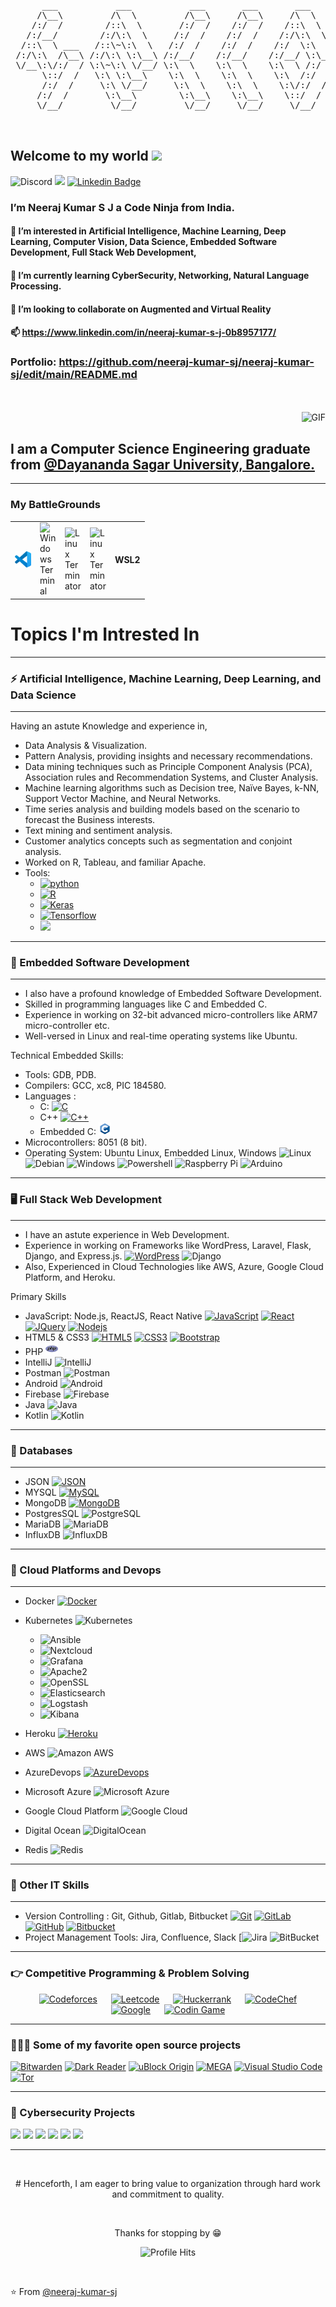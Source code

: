 
<pre>
      ___           ___           ___       ___       ___     
     /\__\         /\  \         /\__\     /\__\     /\  \    
    /:/  /        /::\  \       /:/  /    /:/  /    /::\  \   
   /:/__/        /:/\:\  \     /:/  /    /:/  /    /:/\:\  \  
  /::\  \ ___   /::\~\:\  \   /:/  /    /:/  /    /:/  \:\  \ 
 /:/\:\  /\__\ /:/\:\ \:\__\ /:/__/    /:/__/    /:/__/ \:\__\
 \/__\:\/:/  / \:\~\:\ \/__/ \:\  \    \:\  \    \:\  \ /:/  /
      \::/  /   \:\ \:\__\    \:\  \    \:\  \    \:\  /:/  / 
      /:/  /     \:\ \/__/     \:\  \    \:\  \    \:\/:/  /  
     /:/  /       \:\__\        \:\__\    \:\__\    \::/  /   
     \/__/         \/__/         \/__/     \/__/     \/__/    


</pre>

## Welcome to my world <img src="https://github.com/TheDudeThatCode/TheDudeThatCode/blob/master/Assets/Earth.gif" width="24px">
![Discord](https://img.shields.io/discord/491175207122370581?color=black&label=Discord&logo=discord) ![](https://img.shields.io/endpoint?url=https://dev.discordprofiles.me/api/badge/vscode/491174779278065689) 
[![Linkedin Badge](https://img.shields.io/badge/-neerajkumarsj-blue?style=flat&logo=Linkedin&logoColor=white&link=https://www.linkedin.com/in/neeraj-kumar-s-j-0b8957177/)](https://www.linkedin.com/in/neeraj-kumar-s-j-0b8957177/)

### I’m Neeraj Kumar S J a Code Ninja from India.

#### 👀 I’m interested in Artificial Intelligence, Machine Learning, Deep Learning, Computer Vision, Data Science, Embedded Software Development, Full Stack Web Development, 
#### 🌱 I’m currently learning CyberSecurity, Networking, Natural Language Processing.
#### 💞️ I’m looking to collaborate on Augmented and Virtual Reality
#### 📫 https://www.linkedin.com/in/neeraj-kumar-s-j-0b8957177/

### Portfolio: https://github.com/neeraj-kumar-sj/neeraj-kumar-sj/edit/main/README.md
<br />
<br />
  <img align="right" alt="GIF" src="https://media.giphy.com/media/836HiJc7pgzy8iNXCn/giphy.gif" />
<br />


## I am a Computer Science Engineering graduate from <a href="dsu.edu.in"> @Dayananda Sagar University, Bangalore. </a> 
***************************************************************************************************************
### My BattleGrounds
<table align="center">
   <tr>
      <td>
         <img align="left" alt="Visual Studio Code" width="26px" src="https://raw.githubusercontent.com/github/explore/80688e429a7d4ef2fca1e82350fe8e3517d3494d/topics/visual-studio-code/visual-studio-code.png" />
      </td>
      <td>
         <img align="left" alt="Windows Terminal" width="26px" src="https://upload.wikimedia.org/wikipedia/commons/0/01/Windows_Terminal_Logo_256x256.png" />
      </td>
      <td>
         <img align="left" alt="Linux Terminator" width="26px" src="https://upload.wikimedia.org/wikipedia/commons/thumb/d/da/GNOME_Terminal_icon_2019.svg/640px-GNOME_Terminal_icon_2019.svg.png" />
      </td>
      <td>
         <img align="left" alt="Linux Terminator" width="26px" src="https://upload.wikimedia.org/wikipedia/commons/thumb/e/ea/Conda_logo.svg/640px-Conda_logo.svg.png" />
      </td>  
      <td>
         <h4>WSL2</h4>
      </td>
   </tr>
</table>

# Topics I'm Intrested In
-------------------------
### ⚡ Artificial Intelligence, Machine Learning, Deep Learning, and Data Science
------------------------------------------------------------------------------------
Having an astute Knowledge and experience in, 
- Data Analysis & Visualization. 
- Pattern Analysis, providing insights and necessary recommendations. 
- Data mining techniques such as Principle Component Analysis (PCA), Association rules and Recommendation Systems, and Cluster Analysis. 
- Machine learning algorithms such as Decision tree, Naïve Bayes, k-NN, Support Vector Machine, and Neural Networks. 
- Time series analysis and building models based on the scenario to forecast the Business interests. 
- Text mining and sentiment analysis. 
- Customer analytics concepts such as segmentation and conjoint analysis. 
- Worked on R, Tableau, and familiar Apache.
- Tools: 
  -  <a href="https://github.com/alwinw?tab=repositories&language=python" target="_blank"><img alt="python" src="https://img.shields.io/badge/-python-3776AB?style=flat-square&logo=Python&logoColor=white"></a>
  - <a href="https://github.com/alwinw?tab=repositories&language=r" target="_blank"><img alt="R" src="https://img.shields.io/badge/-R-276DC3?style=flat-square&logo=R&logoColor=white"></a>
  - [![Keras](https://img.shields.io/badge/-Keras-red?style=flat&logo=keras&link=https://github.com/hritik5102)](https://github.com/hritik5102) 
  - [![Tensorflow](https://img.shields.io/badge/-Tensorflow-gray?style=flat&logo=tensorflow&link=https://github.com/hritik5102)](https://github.com/hritik5102)
  - <img width ='32px' src ='https://raw.githubusercontent.com/rahulbanerjee26/githubAboutMeGenerator/main/icons/pytorch.svg'> </a>
***************************************************************************************************************
### 🔨 Embedded Software Development
----------------------------------------
- I also have a profound knowledge of Embedded Software Development. 
- Skilled in programming languages like C and Embedded C.
- Experience in working on 32-bit advanced micro-controllers like ARM7 micro-controller etc. 
- Well-versed in Linux and real-time operating systems like Ubuntu.

Technical Embedded Skills:
- Tools: GDB, PDB.
- Compilers: GCC, xc8, PIC 184580.
- Languages :
  - C: [![C](https://img.shields.io/badge/-A8B9CC?style=flat&logo=c&logoColor=white&link=https://github.com/hritik5102)](https://github.com/hritik5102)
  - C++ [![C++](https://img.shields.io/badge/-C++-00599C?style=flat&logo=c++&link=https://github.com/hritik5102)](https://github.com/hritik5102)
  - Embedded C: <code><img height="20" src="https://raw.githubusercontent.com/github/explore/80688e429a7d4ef2fca1e82350fe8e3517d3494d/topics/c/c.png"></code>
- Microcontrollers: 8051 (8 bit).
- Operating System: Ubuntu Linux, Embedded Linux, Windows ![Linux](http://img.shields.io/badge/-Linux-000000?style=for-the-badge&logo=linux) ![Debian](http://img.shields.io/badge/-Debian-A81D33?style=flat-square&logo=debian&logoColor=ffffff) ![Windows](http://img.shields.io/badge/-Windows-0078D6?style=flat-square&logo=windows&logoColor=ffffff) ![Powershell](http://img.shields.io/badge/-Powershell-5391FE?style=flat-square&logo=powershell&logoColor=ffffff) ![Raspberry Pi](https://img.shields.io/badge/-Raspberry%20Pi-C51A4A?style=flat-square&logo=Raspberry-Pi) ![Arduino](https://img.shields.io/badge/Arduino-black?style=flat-square&logo=arduino)
***************************************************************************************************************
### 🖥 Full Stack Web Development
----------------------------------
- I have an astute experience in Web Development. 
- Experience in working on Frameworks like WordPress, Laravel, Flask, Django, and Express.js. [![WordPress](https://img.shields.io/badge/-WordPress-blue?style=flat&logo=wordpress&link=https://github.com/BRdhanani)](https://github.com/BRdhanani) ![Django](https://img.shields.io/badge/-Django-092E20?style=plastic&logo=Django)
- Also, Experienced in Cloud Technologies like AWS, Azure, Google Cloud Platform, and Heroku.

Primary Skills
- JavaScript: Node.js, ReactJS, React Native [![JavaScript](https://img.shields.io/badge/-JavaScript-black?style=flat&logo=javascript&link=https://github.com/BRdhanani)](https://github.com/BRdhanani) [![React](https://img.shields.io/badge/-React-black?style=flat&logo=react&link=https://github.com/BRdhanani)](https://github.com/BRdhanani) [![JQuery](https://img.shields.io/badge/-JQuery-blue?style=flat&logo=jquery&link=https://github.com/BRdhanani)](https://github.com/BRdhanani) [![Nodejs](https://img.shields.io/badge/-Nodejs-green?style=flat&logo=Node.js&link=https://github.com/BRdhanani)](https://github.com/BRdhanani) 
- HTML5 & CSS3 [![HTML5](https://img.shields.io/badge/-HTML5-E34F26?style=flat&logo=html5&logoColor=white&link=https://github.com/BRdhanani)](https://github.com/BRdhanani) [![CSS3](https://img.shields.io/badge/-CSS3-1572B6?style=flat&logo=css3&link=https://github.com/BRdhanani)](https://github.com/BRdhanani) [![Bootstrap](https://img.shields.io/badge/-Bootstrap-563D7C?style=flat&logo=bootstrap&link=https://github.com/BRdhanani)](https://github.com/BRdhanani) 
- PHP <code><img height="20" src="https://raw.githubusercontent.com/github/explore/80688e429a7d4ef2fca1e82350fe8e3517d3494d/topics/php/php.png"></code>
- IntelliJ ![IntelliJ](https://img.shields.io/badge/-IntelliJ%20IDEA-black?style=flat-square&logo=jetbrains)
- Postman ![Postman](https://img.shields.io/badge/Postman-black?style=flat-square&logo=postman)
- Android ![Android](https://img.shields.io/badge/Android-05150C?style=flat-square&logo=android)
- Firebase ![Firebase](https://img.shields.io/badge/Firebase-black?style=flat-square&logo=firebase)
- Java ![Java](https://img.shields.io/badge/Java-orange?style=flat-square&logo=java)
- Kotlin ![Kotlin]( https://img.shields.io/badge/Kotlin-black?style=flat-square&logo=kotlin)
***************************************************************************************************************
### 📝 Databases
----------------------------------
- JSON [![JSON](https://img.shields.io/badge/-json-02569B?style=flat&logo=json&link=https://github.com/BRdhanani)](https://github.com/BRdhanani)
- MYSQL [![MySQL](https://img.shields.io/badge/-MySQL-black?style=flat&logo=mysql&link=https://github.com/BRdhanani)](https://github.com/BRdhanani)
- MongoDB [![MongoDB](https://img.shields.io/badge/-MongoDB-FCA121?style=flat&logo=mongodb&link=https://github.com/BRdhanani)](https://gitlab.com/BRdhanani)
- PostgresSQL ![PostgreSQL](https://img.shields.io/badge/-PostgreSQL-336791?style=plastic&logo=postgresql)
- MariaDB ![MariaDB](https://img.shields.io/badge/MariaDB-black?style=flat-square&logo=mariadb)
- InfluxDB ![InfluxDB](https://img.shields.io/badge/InfluxDB-black?style=flat-square&logo=influxdb)
***************************************************************************************************************
### 💬 Cloud Platforms and Devops
----------------------------------
- Docker [![Docker](https://img.shields.io/badge/-Docker-black?style=flat&logo=docker&link=https://github.com/BRdhanani)](https://github.com/BRdhanani) 
- Kubernetes ![Kubernetes](https://img.shields.io/badge/-Kubernetes-000?&logo=Kubernetes)
  - ![Ansible](https://img.shields.io/badge/Ansible-black?style=flat-square&logo=ansible)
  - ![Nextcloud](https://img.shields.io/badge/Nextcloud-0484cc?style=flat-square&logo=nextcloud)
  - ![Grafana](https://img.shields.io/badge/Grafana-black?style=flat-square&logo=grafana)
  - ![Apache2](https://img.shields.io/badge/Apache2-black?style=flat-square&logo=apache)
  - ![OpenSSL](https://img.shields.io/badge/OpenSSL-black?style=flat-square&logo=openssl)
  - ![Elasticsearch](https://img.shields.io/badge/Elasticsearch-005571?style=flat-square&logo=elasticsearch)
  - ![Logstash](https://img.shields.io/badge/Logstash-005571?style=flat-square&logo=logstash)
  - ![Kibana](https://img.shields.io/badge/Kibana-005571?style=flat-square&logo=kibana)

- Heroku [![Heroku](https://img.shields.io/badge/-Heroku-gray?style=flat&logo=heroku&link=https://github.com/BRdhanani)](https://github.com/BRdhanani) 
- AWS ![Amazon AWS](https://img.shields.io/badge/Amazon%20AWS-232F3E?style=flat-square&logo=amazon-aws)
- AzureDevops [![AzureDevops](https://img.shields.io/badge/-AzureDevops-0175C2?style=flat&logo=azureDevops&link=https://github.com/hritik5102)](https://github.com/hritik5102) 
- Microsoft Azure ![Microsoft Azure](https://img.shields.io/badge/Microsoft%20Azure-232F7E?style=flat-square&logo=microsoft-azure)
- Google Cloud Platform ![Google Cloud](https://img.shields.io/badge/Google%20Cloud-black?style=flat-square&logo=google-cloud)
- Digital Ocean ![DigitalOcean](https://img.shields.io/badge/-Digital%20Ocean-darkblue?style=flat-square&logo=digitalocean)
- Redis ![Redis](https://img.shields.io/badge/-Redis-black?style=flat-square&logo=Redis)

***************************************************************************************************************
### 🏦 Other IT Skills
-----------------
- Version Controlling : Git, Github, Gitlab, Bitbucket [![Git](https://img.shields.io/badge/-Git-black?style=flat&logo=git&link=https://github.com/BRdhanani)](https://github.com/BRdhanani) [![GitLab](https://img.shields.io/badge/-GitLab-FCA121?style=flat&logo=gitlab&link=https://github.com/hritik5102)](https://gitlab.com/hritik5102) [![GitHub](https://img.shields.io/badge/-GitHub-181717?style=flat&logo=github&link=https://github.com/hritik5102)](https://github.com/hritik5102) [![Bitbucket](https://img.shields.io/badge/-Bitbucket-blue?style=flat&logo=bitbucket&link=https://github.com/BRdhanani)](https://github.com/BRdhanani)
- Project Management Tools: Jira, Confluence, Slack [![Jira](https://img.shields.io/badge/-Jira-222222?style=flat&logo=jira-software&logoColor=white&logoColor=0052CC) ![BitBucket](https://img.shields.io/badge/-BitBucket-darkblue?style=flat-square&logo=bitbucket)

***************************************************************************************************************
### 👉 Competitive Programming & Problem Solving
 
<p align="center">
  &emsp;
    <a href="#"><img alt = "Codeforces" src="https://img.shields.io/badge/codeforces%20-%231F8ACB.svg?style=plastic&logo=codeforces&logoColor=white" /></a>	
  &emsp;
    <a href="#"><img alt = "Leetcode" src="https://img.shields.io/badge/leetcode%20-%23FFA116.svg?style=plastic&logo=leetcode&logoColor=black" /></a>
  &emsp;
    <a href="#"><img alt = "Huckerrank" src="https://img.shields.io/badge/hackerrank-%232EC866.svg?style=plastic&logo=hackerrank&logoColor=white" /></a>
  &emsp;
    <a href="#"><img alt = "CodeChef" src="https://img.shields.io/badge/codechef-%235B4638.svg?style=plastic&logo=codechef&logoColor=white" /></a>
  &emsp;
    <a href="#"><img alt = "Google" src="https://img.shields.io/badge/google-%234285F4.svg?style=plastic&logo=google&logoColor=white" /></a>
  &emsp;
    <a href="#"><img alt = "Codin Game" src="https://img.shields.io/badge/codingame-%23F2BB13.svg?&style=plastic&logo=codingame&logoColor=black" /></a>
</p>

***************************************************************************************************************
### 👨🏻‍💻 Some of my favorite open source projects

[![Bitwarden](https://img.shields.io/badge/-Bitwarden-444444?style=flat&logo=bitwarden&logoColor=175DDC)](https://github.com/bitwarden)
[![Dark Reader](https://img.shields.io/badge/-Dark&#32;Reader-444444?style=flat&logo=Dark-Reader&logoColor=2f7485)](https://github.com/darkreader/darkreader)
[![uBlock Origin](https://img.shields.io/badge/-uBlock&#32;Origin-444444?style=flat&logo=UBlock-Origin&logoColor=800000)](https://github.com/gorhill/uBlock)
[![MEGA](https://img.shields.io/badge/-MEGA-444444?style=flat&logo=mega&logoColor=D9272E)](ttps://github.com/meganz/)
[![Visual Studio Code](https://img.shields.io/badge/-VSCode-444444?style=flat&logo=visual-studio-code&logoColor=007ACC)](https://github.com/microsoft/vscode)
[![Tor](https://img.shields.io/badge/-Tor-444444?style=flat&logo=tor&logoColor=7E4798)](https://www.torproject.org/)


***************************************************************************************************************
### 👾 Cybersecurity Projects

[![](https://img.shields.io/badge/-🩸%20Heartbleed-000)](https://github.com/adamalston/Heartbleed)
[![](https://img.shields.io/badge/-🌊%20SYN%20Flood-000)](https://github.com/adamalston/SYN-Flood)
[![](https://img.shields.io/badge/-🗂%20Packet%20Sniffing%20%26%20Spoofing-000)](https://github.com/adamalston/Packet-Sniffing-and-Spoofing)
[![](https://img.shields.io/badge/-💉%20SQL%20Injection-000)](https://github.com/adamalston/SQL-Injection)
[![](https://img.shields.io/badge/-🛡%20Spectre%20%26%20Meltdown-000)](https://github.com/adamalston/Meltdown-Spectre)
[![](https://img.shields.io/badge/-🌐%20Network%20Tools-000)](https://github.com/adamalston/Network-Tools)


***************************************************************************************************************
<br>
<p align="center">
# Henceforth, I am eager to bring value to organization through hard work and commitment to quality.</p>
<br>
<p align="center">
  Thanks for stopping by 😁<br/>
</p>
<p align="center"><img alt="Profile Hits" src="https://hits.seeyoufarm.com/api/count/incr/badge.svg?url=https%3A%2F%2Fgithub.com%2Frajput2107%2F" /></p>
<br/>
<p>






⭐️ From [@neeraj-kumar-sj](https://github.com/neeraj-kumar-sj)
